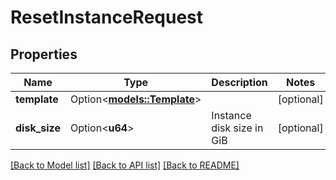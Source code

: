 # ResetInstanceRequest

## Properties

Name | Type | Description | Notes
------------ | ------------- | ------------- | -------------
**template** | Option<[**models::Template**](template.md)> |  | [optional]
**disk_size** | Option<**u64**> | Instance disk size in GiB | [optional]

[[Back to Model list]](../README.md#documentation-for-models) [[Back to API list]](../README.md#documentation-for-api-endpoints) [[Back to README]](../README.md)


